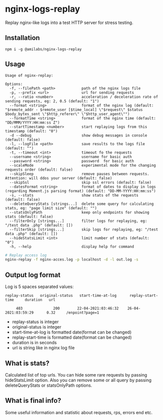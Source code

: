 # nginx-logs-replay
Replay nginx-like logs into a test HTTP server for stress testing.

## Installation

```
npm i -g @amilabs/nginx-logs-replay
```

## Usage

```
Usage of nginx-replay:

Options:
  -f, --filePath <path>            path of the nginx logs file
  -p, --prefix <url>               url for sending requests
  -r, --ratio <number>             acceleration / deceleration rate of sending requests, eg: 2, 0.5 (default: "1")
  --format <string>                format of the nginx log (default: "$remote_addr - $remote_user [$time_local] \"$request\" $status $body_bytes_sent \"$http_referer\" \"$http_user_agent\"")
  --formatTime <string>            format of the nginx time (default: "DD/MMM/YYYY:HH:mm:ss Z")
  --startTimestamp <number>        start replaying logs from this timestamp (default: "0")
  -d --debug                       show debug messages in console (default: false)
  -l, --logFile <path>             save results to the logs file (default: "")
  -t, --timeout <int>              timeout fo the requests
  --username <string>              username for basic auth
  --password <string>              password  for basic auth
  --scaleMode                      experimental mode for the changing requests order (default: false)
  --skipSleep                      remove pauses between requests. Attention: will ddos your server (default: false)
  --skipSsl                        skip ssl errors (default: false)
  --datesFormat <string>           format of dates to display in logs (regarding Moment.js parsing format) (default: "DD-MM-YYYY:HH:mm:ss")
  -s, --stats                      show stats of the requests (default: false)
  --deleteQueryStats [strings...]  delete some query for calculating stats, eg: "page limit size" (default: "")
  --statsOnlyPath                  keep only endpoints for showing stats (default: false)
  --filterOnly [strings...]        filter logs for replaying, eg: "/test data .php" (default: [])
  --filterSkip [strings...]        skip logs for replaying, eg: "/test data .php" (default: [])
  --hideStatsLimit <int>           limit number of stats (default: "0")
  -h, --help                       display help for command

```

```bash
# Replay access log
nginx-replay -f nginx-acces.log -p localhost -d -l out.log -s
```

## Output log format

Log is 5 spaces separated values:
```
replay-status   original-status   start-time-at-log      replay-start-time     duration   url

     403              200        22-04-2021:03:46:32    26-04-2021:03:59:29      0.32     /enpoint?page=1
```

* replay-status is integer
* original-status is integer
* start-time-at-log is formatted date(format can be changed)
* replay-start-time is formatted date(format can be changed)
* duration is in seconds
* url is string like in nginx log file

## What is stats?

Calculated list of top urls. You can hide some rare requests by passing hideStatsLimit option.
Also you can remove some or all query by passing deleteQueryStats or statsOnlyPath options.

## What is final info?

Some useful information and statistic about requests, rps, errors end etc.